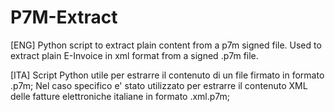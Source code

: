 # P7M-Extract
[ENG]
Python script to extract plain content from a p7m signed file.
Used to extract plain E-Invoice in xml format from a signed .p7m file. 

[ITA]
Script Python utile per estrarre il contenuto di un file firmato in formato .p7m;
Nel caso specifico e' stato utilizzato per estrarre il contenuto XML delle fatture elettroniche italiane in formato .xml.p7m; 
